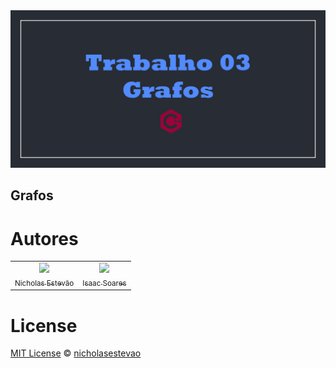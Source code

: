<img atl="Trabalho 03" src="../img/Capa_T3.png"/>

## Grafos

# Autores

<table>
  <tr align="center">
    <td>
      <a alt="nicholasestevao GitHub" href="https://github.com/nicholasestevao">
      <img src="https://github.com/nicholasestevao.png" width=80>
      <br>
      <sub>Nicholas Estevão</sub>
      </a>
    </td>
    <td>
      <a alt="ISS2718 GitHub" href="https://github.com/ISS2718">
        <img src="https://github.com/ISS2718.png" width=80>
        <br>
        <sub>Isaac Soares</sub>
      </a>
    </td>
  </tr>
</table>

 # License
 
[MIT License](https://github.com/nicholasestevao/TrabalhosEDIII/blob/master/LICENSE) © [nicholasestevao](https://github.com/nicholasestevao)